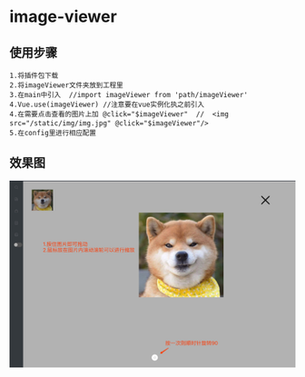 # image-viewer #
## 使用步骤 ##
	1.将插件包下载
	2.将imageViewer文件夹放到工程里
	3.在main中引入  //import imageViewer from 'path/imageViewer'
	4.Vue.use(imageViewer) //注意要在vue实例化执之前引入
	4.在需要点击查看的图片上加 @click="$imageViewer"  //  <img src="/static/img/img.jpg" @click="$imageViewer"/>
    5.在config里进行相应配置
    
## 效果图 ##

![Image text](icon/screenshot.png)